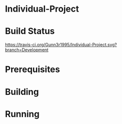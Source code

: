 # Individual-Project

# Build Status #
https://travis-ci.org/Gunn3r1995/Individual-Project.svg?branch=Development

# Prerequisites #


# Building #

# Running #
